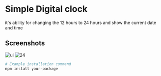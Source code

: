 # Simple Digital clock 

it's ability for changing the 12 hours to 24 hours and show the current date and time 

## Screenshots


![ui](https://github.com/DMGCD/SimpleDigtalClock/assets/128354648/14be830c-ad1b-4825-9e96-d620c1d97ee7)
![24](https://github.com/DMGCD/SimpleDigtalClock/assets/128354648/4b1be708-287a-4ceb-8b61-4bf51993a163)





```bash
# Example installation command
npm install your-package
